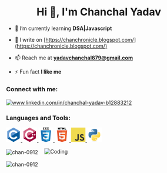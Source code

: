 
<h1 align="center">Hi 👋, I'm Chanchal Yadav</h1>


- 🌱 I’m currently learning **DSA|Javascript**

- 📝 I write on [https://chanchronicle.blogspot.com/](https://chanchronicle.blogspot.com/)

- 📫 Reach me at **yadavchanchal679@gmail.com**

- ⚡ Fun fact **I like me**

<h3 align="left">Connect with me:</h3>
<p align="left">
<a href="https://linkedin.com/in/www.linkedin.com/in/chanchal-yadav-b12883212" target="blank"><img align="center" src="https://raw.githubusercontent.com/rahuldkjain/github-profile-readme-generator/master/src/images/icons/Social/linked-in-alt.svg" alt="www.linkedin.com/in/chanchal-yadav-b12883212" height="30" width="40" /></a>
</p>

<h3 align="left">Languages and Tools:</h3>
<p align="left"> <a href="https://www.cprogramming.com/" target="_blank" rel="noreferrer"> <img src="https://raw.githubusercontent.com/devicons/devicon/master/icons/c/c-original.svg" alt="c" width="40" height="40"/> </a> <a href="https://www.w3schools.com/cpp/" target="_blank" rel="noreferrer"> <img src="https://raw.githubusercontent.com/devicons/devicon/master/icons/cplusplus/cplusplus-original.svg" alt="cplusplus" width="40" height="40"/> </a> <a href="https://www.w3schools.com/css/" target="_blank" rel="noreferrer"> <img src="https://raw.githubusercontent.com/devicons/devicon/master/icons/css3/css3-original-wordmark.svg" alt="css3" width="40" height="40"/> </a> <a href="https://www.w3.org/html/" target="_blank" rel="noreferrer"> <img src="https://raw.githubusercontent.com/devicons/devicon/master/icons/html5/html5-original-wordmark.svg" alt="html5" width="40" height="40"/> </a> <a href="https://developer.mozilla.org/en-US/docs/Web/JavaScript" target="_blank" rel="noreferrer"> <img src="https://raw.githubusercontent.com/devicons/devicon/master/icons/javascript/javascript-original.svg" alt="javascript" width="40" height="40"/> </a> <a href="https://www.python.org" target="_blank" rel="noreferrer"> <img src="https://raw.githubusercontent.com/devicons/devicon/master/icons/python/python-original.svg" alt="python" width="40" height="40"/> </a> </p>
<img align="right" alt="Coding" width="400" src="https://cdn.dribbble.com/users/2646423/screenshots/5507196/computer.gif">
<p><img align="center" src="https://github-readme-stats.vercel.app/api/top-langs?username=chan-0912&show_icons=true&locale=en&layout=compact" alt="chan-0912" /></p>

<p><img align="center" src="https://github-readme-streak-stats.herokuapp.com/?user=chan-0912&" alt="chan-0912" /></p>


